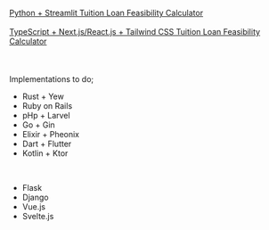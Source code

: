 [Python + Streamlit Tuition Loan Feasibility Calculator](https://degree-loan-feasibility.streamlit.app/ "hosted by Streamlit")
<br><br>
[TypeScript + Next.js/React.js + Tailwind CSS Tuition Loan Feasibility Calculator](https://degree-loan-calc.vercel.app/ "hosted by Vercel")
<br><br>
<br><br>
Implementations to do;
- Rust + Yew
- Ruby on Rails
- pHp + Larvel
- Go + Gin
- Elixir + Pheonix
- Dart + Flutter
- Kotlin + Ktor

<br> 

- Flask
- Django
- Vue.js
- Svelte.js

